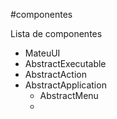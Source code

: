 #componentes

Lista de componentes

- MateuUI
- AbstractExecutable
- AbstractAction
- AbstractApplication
    - AbstractMenu
    - 